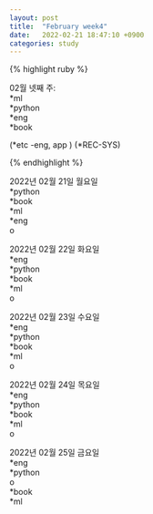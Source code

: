 ```yaml
---
layout: post
title:  "February week4"
date:   2022-02-21 18:47:10 +0900
categories: study
---
```





{% highlight ruby %}

02월 넷째 주:  
*ml  
*python  
*eng  
*book  

(*etc  -eng, app  )
(*REC-SYS)  



{% endhighlight %}

2022년 02월 21일 월요일  
*python  
*book  
*ml  
*eng  
o  


2022년 02월 22일 화요일  
*eng  
*python  
*book  
*ml  
o  


2022년 02월 23일 수요일  
*eng  
*python  
*book  
*ml  
o  


2022년 02월 24일 목요일  
*eng  
*python  
*book  
*ml  
o  


2022년 02월 25일 금요일  
*eng  
*python  
o  
*book  
*ml  
















































